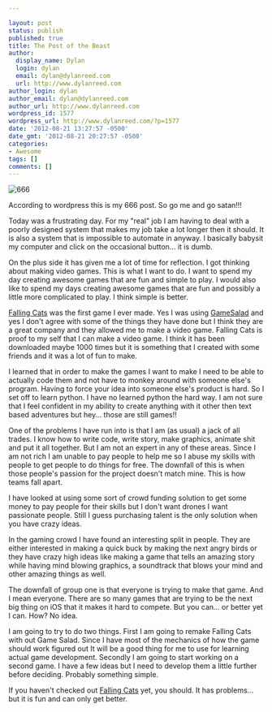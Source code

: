 ```yaml
---

layout: post
status: publish
published: true
title: The Post of the Beast
author:
  display_name: Dylan
  login: dylan
  email: dylan@dylanreed.com
  url: http://www.dylanreed.com
author_login: dylan
author_email: dylan@dylanreed.com
author_url: http://www.dylanreed.com
wordpress_id: 1577
wordpress_url: http://www.dylanreed.com/?p=1577
date: '2012-08-21 13:27:57 -0500'
date_gmt: '2012-08-21 20:27:57 -0500'
categories:
- Awesome
tags: []
comments: []
---
```


![][1]

   [1]: https://encrypted-tbn1.google.com/images?q=tbn:ANd9GcRBLRaBU0a2KqU4hvrm3FKZxTzScjP-KpGTfxrk0kamQMk-WhMrjg (666)

According to wordpress this is my 666 post. So go me and go satan!!!

Today was a frustrating day. For my "real" job I am having to deal with a poorly designed system that makes my job take a lot longer then it should. It is also a system that is impossible to automate in anyway. I basically babysit my computer and click on the occasional button... it is dumb.

On the plus side it has given me a lot of time for reflection. I got thinking about making video games. This is what I want to do. I want to spend my day creating awesome games that are fun and simple to play. I would also like to spend my days creating awesome games that are fun and possibly a little more complicated to play. I think simple is better.

[Falling Cats][2] was the first game I ever made. Yes I was using [GameSalad][3] and yes I don't agree with some of the things they have done but I think they are a great company and they allowed me to make a video game. Falling Cats is proof to my self that I can make a video game. I think it has been downloaded maybe 1000 times but it is something that I created with some friends and it was a lot of fun to make.

   [2]: http://itunes.apple.com/us/app/falling-cats/id501160569?ls=1&mt=8
   [3]: http://gamesalad.com/

I learned that in order to make the games I want to make I need to be able to actually code them and not have to monkey around with someone else's program. Having to force your idea into someone else's product is hard. So I set off to learn python. I have no learned python the hard way. I am not sure that I feel confident in my ability to create anything with it other then text based adventures but hey... those are still games!!

One of the problems I have run into is that I am (as usual) a jack of all trades. I know how to write code, write story, make graphics, animate shit and put it all together. But I am not an expert in any of these areas. Since I am not rich I am unable to pay people to help me so I abuse my skills with people to get people to do things for free. The downfall of this is when those people's passion for the project doesn't match mine. This is how teams fall apart.

I have looked at using some sort of crowd funding solution to get some money to pay people for their skills but I don't want drones I want passionate people. Still I guess purchasing talent is the only solution when you have crazy ideas.

In the gaming crowd I have found an interesting split in people. They are either interested in making a quick buck by making the next angry birds or they have crazy high ideas like making a game that tells an amazing story while having mind blowing graphics, a soundtrack that blows your mind and other amazing things as well.

The downfall of group one is that everyone is trying to make that game. And I mean everyone. There are so many games that are trying to be the next big thing on iOS that it makes it hard to compete. But you can... or better yet I can. How? No idea.

I am going to try to do two things. First I am going to remake Falling Cats with out Game Salad. Since I have most of the mechanics of how the game should work figured out It will be a good thing for me to use for learning actual game development. Secondly I am going to start working on a second game. I have a few ideas but I need to  develop them a little further before deciding. Probably something simple.

If you haven't checked out [Falling Cats][4] yet, you should. It has problems... but it is fun and can only get better.

   [4]: http://itunes.apple.com/us/app/falling-cats/id501160569?ls=1&mt=8

 

 

